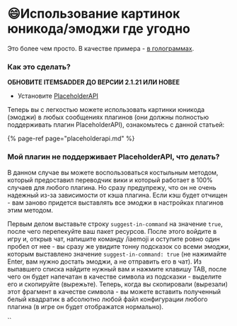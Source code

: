 # 😄Использование картинок юникода/эмоджи где угодно

Это более чем просто. В качестве примера - [в голограммах](../compatibility-with-other-plugins/compatible/holographic-displays.md).

### Как это сделать?

**ОБНОВИТЕ ITEMSADDER ДО ВЕРСИИ 2.1.21 ИЛИ НОВЕЕ**

* Установите [PlaceholderAPI](https://www.spigotmc.org/resources/placeholderapi.6245/)

Теперь вы с легкостью можете использовать картинки юникода \(эмоджи\) в любых сообщениях плагинов \(они должны полностью поддерживать плагин PlaceholderAPI\), ознакомьтесь с данной статьей:  


{% page-ref page="placeholderapi.md" %}





### Мой плагин не поддерживает PlaceholderAPI, что делать?

В данном случае вы можете воспользоваться костыльным методом, который предоставил переводчик вики и который работает в 100% случаев для любого плагина. Но сразу предупрежу, что он не очень надежный из-за зависимости от кэша плагина. Если кэш будет отчищен - вам заново придется выставлять все эмоджи в настройках плагинов этим методом.

Первым делом выставьте строку `suggest-in-command` на значение `true`, после чего перепекуйте ваш пакет ресурсов. После этого войдите в игру и, открыв чат, напишите команду /iaemoji и оступите ровно один пробел от нее - вы сразу же увидите тонну подсказок со всеми эмоджи, которым выставлено значение `suggest-in-command: true` (не нажимайте Enter, вам нужно достать эмоджи, а не отправить его в чат). Из выпавшего списка найдите нужный вам и нажмите клавишу TAB, после чего он будет напечатан в качестве символа из подсказки - выделите его и скопируйте (вырежьте). Теперь, когда вы скопировали (вырезали) этот фрагмент в качестве символа - вы можете вставить полученный белый квадратик в абсолютно любой файл конфигурации любого плагина (в игре он будет отображатся нормально). 

\`\`

